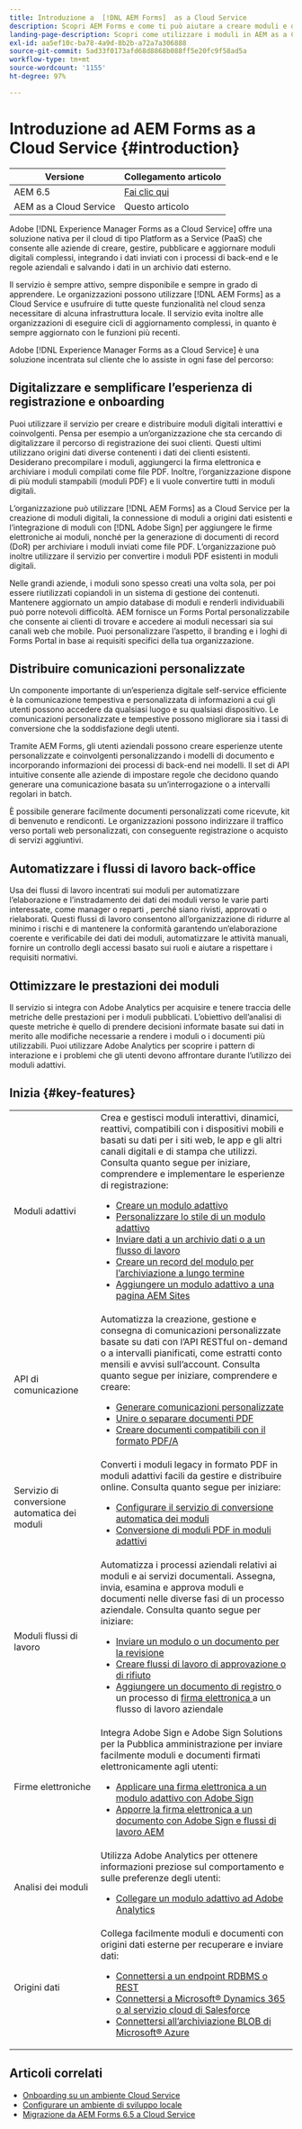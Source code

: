 ```yaml
---
title: Introduzione a  [!DNL AEM Forms]  as a Cloud Service
description: Scopri AEM Forms e come ti può aiutare a creare moduli e documenti pronti da usare in azienda. Scopri Platform as a Service (PaaS) e come gestire moduli digitali e processi aziendali di classe enterprise, e collega Forms ad Adobe Sign e alle origini dati correnti.
landing-page-description: Scopri come utilizzare i moduli in AEM as a Cloud Service.
exl-id: aa5ef10c-ba78-4a9d-8b2b-a72a7a306888
source-git-commit: 5ad33f0173afd68d8868b088ff5e20fc9f58ad5a
workflow-type: tm+mt
source-wordcount: '1155'
ht-degree: 97%

---
```



# Introduzione ad AEM Forms as a Cloud Service {#introduction}

| Versione | Collegamento articolo |
| -------- | ---------------------------- |
| AEM 6.5 | [Fai clic qui](https://experienceleague.adobe.com/docs/experience-manager-65/forms/home.html) |
| AEM as a Cloud Service | Questo articolo |


Adobe [!DNL Experience Manager Forms as a Cloud Service] offre una soluzione nativa per il cloud di tipo Platform as a Service (PaaS) che consente alle aziende di creare, gestire, pubblicare e aggiornare moduli digitali complessi, integrando i dati inviati con i processi di back-end e le regole aziendali e salvando i dati in un archivio dati esterno.

Il servizio è sempre attivo, sempre disponibile e sempre in grado di apprendere. Le organizzazioni possono utilizzare [!DNL AEM Forms] as a Cloud Service e usufruire di tutte queste funzionalità nel cloud senza necessitare di alcuna infrastruttura locale. Il servizio evita inoltre alle organizzazioni di eseguire cicli di aggiornamento complessi, in quanto è sempre aggiornato con le funzioni più recenti.

Adobe [!DNL Experience Manager Forms as a Cloud Service] è una soluzione incentrata sul cliente che lo assiste in ogni fase del percorso:


## Digitalizzare e semplificare l’esperienza di registrazione e onboarding

Puoi utilizzare il servizio per creare e distribuire moduli digitali interattivi e coinvolgenti. Pensa per esempio a un’organizzazione che sta cercando di digitalizzare il percorso di registrazione dei suoi clienti. Questi ultimi utilizzano origini dati diverse contenenti i dati dei clienti esistenti. Desiderano precompilare i moduli, aggiungerci la firma elettronica e archiviare i moduli compilati come file PDF. Inoltre, l’organizzazione dispone di più moduli stampabili (moduli PDF) e li vuole convertire tutti in moduli digitali.

L’organizzazione può utilizzare [!DNL AEM Forms] as a Cloud Service per la creazione di moduli digitali, la connessione di moduli a origini dati esistenti e l’integrazione di moduli con [!DNL Adobe Sign] per aggiungere le firme elettroniche ai moduli, nonché per la generazione di documenti di record (DoR) per archiviare i moduli inviati come file PDF. L’organizzazione può inoltre utilizzare il servizio per convertire i moduli PDF esistenti in moduli digitali.

Nelle grandi aziende, i moduli sono spesso creati una volta sola, per poi essere riutilizzati copiandoli in un sistema di gestione dei contenuti. Mantenere aggiornato un ampio database di moduli e renderli individuabili può porre notevoli difficoltà. AEM fornisce un Forms Portal personalizzabile che consente ai clienti di trovare e accedere ai moduli necessari sia sui canali web che mobile. Puoi personalizzare l’aspetto, il branding e i loghi di Forms Portal in base ai requisiti specifici della tua organizzazione.

## Distribuire comunicazioni personalizzate

Un componente importante di un’esperienza digitale self-service efficiente è la comunicazione tempestiva e personalizzata di informazioni a cui gli utenti possono accedere da qualsiasi luogo e su qualsiasi dispositivo. Le comunicazioni personalizzate e tempestive possono migliorare sia i tassi di conversione che la soddisfazione degli utenti.

Tramite AEM Forms, gli utenti aziendali possono creare esperienze utente personalizzate e coinvolgenti personalizzando i modelli di documento e incorporando informazioni dei processi di back-end nei modelli. Il set di API intuitive consente alle aziende di impostare regole che decidono quando generare una comunicazione basata su un’interrogazione o a intervalli regolari in batch.


È possibile generare facilmente documenti personalizzati come ricevute, kit di benvenuto e rendiconti. Le organizzazioni possono indirizzare il traffico verso portali web personalizzati, con conseguente registrazione o acquisto di servizi aggiuntivi.


## Automatizzare i flussi di lavoro back-office

Usa dei flussi di lavoro incentrati sui moduli per automatizzare l’elaborazione e l’instradamento dei dati dei moduli verso le varie parti interessate, come manager o reparti , perché siano rivisti, approvati o rielaborati. Questi flussi di lavoro consentono all’organizzazione di ridurre al minimo i rischi e di mantenere la conformità garantendo un’elaborazione coerente e verificabile dei dati dei moduli, automatizzare le attività manuali, fornire un controllo degli accessi basato sui ruoli e aiutare a rispettare i requisiti normativi.


## Ottimizzare le prestazioni dei moduli

Il servizio si integra con Adobe Analytics per acquisire e tenere traccia delle metriche delle prestazioni per i moduli pubblicati. L’obiettivo dell’analisi di queste metriche è quello di prendere decisioni informate basate sui dati in merito alle modifiche necessarie a rendere i moduli o i documenti più utilizzabili. Puoi utilizzare Adobe Analytics per scoprire i pattern di interazione e i problemi che gli utenti devono affrontare durante l’utilizzo dei moduli adattivi.


## Inizia {#key-features}

|  |  |
|---|---|
| Moduli adattivi | Crea e gestisci moduli interattivi, dinamici, reattivi, compatibili con i dispositivi mobili e basati su dati per i siti web, le app e gli altri canali digitali e di stampa che utilizzi. Consulta quanto segue per iniziare, comprendere e implementare le esperienze di registrazione: <ul><li><a href="https://experienceleague.adobe.com/docs/experience-manager-cloud-service/content/forms/adaptive-forms-authoring/authoring-adaptive-forms-foundation-components/create-an-adaptive-form-on-forms-cs/creating-adaptive-form.html?lang=it"> Creare un modulo adattivo </a></li><li><a href="https://experienceleague.adobe.com/docs/experience-manager-cloud-service/content/forms/adaptive-forms-authoring/authoring-adaptive-forms-foundation-components/create-an-adaptive-form-on-forms-cs/themes.html?lang=it">Personalizzare lo stile di un modulo adattivo</a></li><li><a href="https://experienceleague.adobe.com/docs/experience-manager-cloud-service/content/forms/adaptive-forms-authoring/authoring-adaptive-forms-foundation-components/configure-submit-actions-and-metadata-submission/configuring-submit-actions.html?lang=it#enabling-server-side-validation-br"> Inviare dati a un archivio dati o a un flusso di lavoro</a></li><li><a href="https://experienceleague.adobe.com/docs/experience-manager-cloud-service/content/forms/adaptive-forms-authoring/authoring-adaptive-forms-foundation-components/generate-document-of-record-for-non-xfa-based-adaptive-forms.html?lang=it"> Creare un record del modulo per l’archiviazione a lungo termine</a></li><li><a href="https://experienceleague.adobe.com/docs/experience-manager-65/forms/adaptive-forms-basic-authoring/create-or-add-an-adaptive-form-to-aem-sites-page.html?lang=it">Aggiungere un modulo adattivo a una pagina AEM Sites</a></li></ul> |
| API di comunicazione | Automatizza la creazione, gestione e consegna di comunicazioni personalizzate basate su dati con l’API RESTful on-demand o a intervalli pianificati, come estratti conto mensili e avvisi sull’account. Consulta quanto segue per iniziare, comprendere e creare: <ul><li><a href="https://experienceleague.adobe.com/docs/experience-manager-cloud-service/content/forms/using-communications/aem-forms-cloud-service-communications-introduction.html?lang=it#document-generation"> Generare comunicazioni personalizzate </a> </li><li><a href="https://experienceleague.adobe.com/docs/experience-manager-cloud-service/content/forms/using-communications/aem-forms-cloud-service-communications-introduction.html?lang=it#document-manipulation"> Unire o separare documenti PDF </a> </li><li><a href="https://experienceleague.adobe.com/docs/experience-manager-cloud-service/content/forms/using-communications/aem-forms-cloud-service-communications-introduction.html?lang=it#convert-to-and-validate-pdf%2Fa-compliant-documents">Creare documenti compatibili con il formato PDF/A </a></li></ul> |
| Servizio di conversione automatica dei moduli | Converti i moduli legacy in formato PDF in moduli adattivi facili da gestire e distribuire online. Consulta quanto segue per iniziare: <ul><li><a href="https://experienceleague.adobe.com/docs/aem-forms-automated-conversion-service/using/configure-service.html?lang=it">Configurare il servizio di conversione automatica dei moduli</a></li><li><a href="https://experienceleague.adobe.com/docs/aem-forms-automated-conversion-service/using/convert-existing-forms-to-adaptive-forms.html?lang=it">Conversione di moduli PDF in moduli adattivi</a></li></ul> |
| Moduli flussi di lavoro | Automatizza i processi aziendali relativi ai moduli e ai servizi documentali. Assegna, invia, esamina e approva moduli e documenti nelle diverse fasi di un processo aziendale. Consulta quanto segue per iniziare:  <ul><li><a href="https://experienceleague.adobe.com/docs/experience-manager-cloud-service/content/forms/adaptive-forms-authoring/authoring-adaptive-forms-foundation-components/create-reviews-forms.html?lang=it">Inviare un modulo o un documento per la revisione</a></li><li><a href="https://experienceleague.adobe.com/docs/experience-manager-cloud-service/content/forms/create-form-centric-workflows/aem-forms-workflow-step-reference.html?lang=it#assign-task-step">Creare flussi di lavoro di approvazione o di rifiuto</a></li><li><a href="https://experienceleague.adobe.com/docs/experience-manager-cloud-service/content/forms/create-form-centric-workflows/aem-forms-workflow-step-reference.html?lang=it#generate-document-of-record-step">Aggiungere un documento di registro </a>o un processo di <a href="https://experienceleague.adobe.com/docs/experience-manager-cloud-service/content/forms/create-form-centric-workflows/aem-forms-workflow-step-reference.html?lang=it#sign-document-step">firma elettronica </a>a un flusso di lavoro aziendale</a></li></ul> |
| Firme elettroniche | Integra Adobe Sign e Adobe Sign Solutions per la Pubblica amministrazione per inviare facilmente moduli e documenti firmati elettronicamente agli utenti: <ul><li><a href="https://experienceleague.adobe.com/docs/experience-manager-cloud-service/content/forms/adaptive-forms-authoring/authoring-adaptive-forms-foundation-components/use-adobe-sign/working-with-adobe-sign.html?lang=it">Applicare una firma elettronica a un modulo adattivo con Adobe Sign </a></li><li></a> <a href="https://experienceleague.adobe.com/docs/experience-manager-cloud-service/content/forms/create-form-centric-workflows/aem-forms-workflow-step-reference.html?lang=it#sign-document-step">Apporre la firma elettronica a un documento con Adobe Sign e flussi di lavoro AEM</a></li></ul> |
| Analisi dei moduli | Utilizza Adobe Analytics per ottenere informazioni preziose sul comportamento e sulle preferenze degli utenti: <ul><li><a href="https://experienceleague.adobe.com/docs/experience-manager-cloud-service/content/forms/integrate/services/integrate-aem-forms-with-adobe-analytics.html?lang=it">Collegare un modulo adattivo ad Adobe Analytics</a></li></ul> |
| Origini dati | Collega facilmente moduli e documenti con origini dati esterne per recuperare e inviare dati: <ul><li><a href="https://experienceleague.adobe.com/docs/experience-manager-cloud-service/content/forms/integrate/use-form-data-model/configure-data-sources.html?lang=it">Connettersi a un endpoint RDBMS o REST</a></li><li><a href="https://experienceleague.adobe.com/docs/experience-manager-cloud-service/content/forms/integrate/use-form-data-model/configure-msdynamics-salesforce.html?lang=it">Connettersi a Microsoft® Dynamics 365 o al servizio cloud di Salesforce</a></li><li><a href="https://experienceleague.adobe.com/docs/experience-manager-cloud-service/content/forms/integrate/use-form-data-model/configure-azure-storage.html?lang=it">Connettersi all’archiviazione BLOB di Microsoft® Azure</a></li></ul> |


## Articoli correlati

* [Onboarding su un ambiente Cloud Service](/help/forms/setup-forms-cloud-service.md)
* [Configurare un ambiente di sviluppo locale](/help/forms/setup-local-development-environment.md)
* [Migrazione da AEM Forms 6.5 a Cloud Service](/help/forms/migrate-to-forms-as-a-cloud-service.md)


